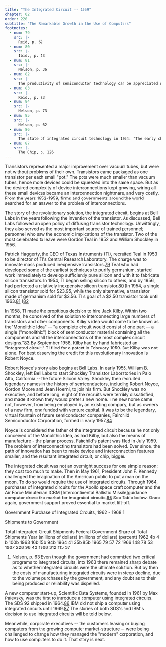 ```yaml
---
title: "The Integrated Circuit -- 1959"
chapter: 02
order: 220
subtitle: "The Remarkable Growth in the Use of Computers"
footnotes:
  - num: 79
    src: |-
      Reid, p. 62
  - num: 80
    src: |-
      Ibid., p. 43
  - num: 81
    src: |-
      Nelson, p. 36
  - num: 82
    src: |-
      The productivity of semiconductor technology can be appreciated when 40 years later, one million transistor microprocessor chips were selling for around $1,000 -- not $23 million!
  - num: 83
    src: |-
      Reid., p. 23
  - num: 84
    src: |-
      Nelson, p. 73
  - num: 85
    src: |-
      Nelson, p. 62
  - num: 86
    src: |-
      The state of integrated circuit technology in 1964: "The early chips packed half a dozen or so active elements in an area half an inch square." Business Week, Jan 1970, p.71
  - num: 87
    src: |-
      The Chip, p. 126
---
```


Transistors represented a major improvement over vacuum tubes, but were not without problems of their own. Transistors came packaged as one transistor per each small "pot." The pots were much smaller than vacuum tubes, hence more devices could be squeezed into the same space. But as the desired complexity of device interconnections kept growing, wiring all these small devices became an interconnection nightmare, and very costly. From the years 1952-1959, firms and governments around the world searched for an answer to the problem of interconnections.

The story of the revolutionary solution, the integrated circuit, begins at Bell Labs in the years following the invention of the transistor. As discussed, Bell Labs followed an open policy of diffusing transistor technology. Unwittingly, they also served as the most important source of trained personnel; personnel who saw the economic implications of the transistor. Two of the most celebrated to leave were Gordon Teal in 1952 and William Shockley in 1956.

Patrick Haggerty, the CEO of Texas Instruments (TI), recruited Teal in 1953 to be director of TI's Central Research Laboratory. The charge was to innovate mass produced inexpensive transistors.<a name="fnloc79" href="#fn79">79</a> Teal who had developed some of the earliest techniques to purify germanium, started work immediately to develop sufficiently pure silicon and with it to fabricate silicon transistors. In 1954, TI began selling silicon to others, and by 1956, had perfected a relatively inexpensive silicon transistor.<a name="fnloc80" href="#fn80">80</a> (In 1954, a single silicon transistor sold for $23.95, while the only alternative, a transistor made of germanium sold for $3.56. TI's goal of a $2.50 transistor took until 1963.<a name="fnloc81" href="#fn81">81</a> )<a name="fnloc82" href="#fn82">82</a> 

In 1958, TI made the propitious decision to hire Jack Kilby. Within two months, he conceived of the solution to interconnecting large numbers of transistors and other components. Kilby's idea would come to be known as the"Monolithic Idea" -- "a complete circuit would consist of one part -- a single ("monolithic") block of semiconductor material containing all the components and all the interconnections of the most complex circuit designs."<a name="fnloc83" href="#fn83">83</a> By September 1958, Kilby had by hand fabricated an "integrated circuit." TI filed for a patent in February 1959. But Kilby was not alone. For best deserving the credit for this revolutionary innovation is Robert Noyce.

Robert Noyce's story also begins at Bell Labs. In early 1956, William B. Shockley, left Bell Labs to start Shockley Transistor Laboratories in Palo Alto, California -- the future Silicon Valley. Shockley then recruited legendary names in the history of semiconductors, including Robert Noyce, Gordon Moore and Jean Hoerni, to join his firm. But Shockley was no executive, and before long, eight of the recruits were terribly dissatisfied, and made it known they would prefer a new home. The new home came not, however, from being employed by an existing company, but as owners of a new firm, one funded with venture capital. It was to be the legendary, virtual fountain of future semiconductor companies, Fairchild Semiconductor Corporation, formed in early 1957.<a name="fnloc84" href="#fn84">84</a> 

Noyce is considered the father of the integrated circuit because he not only conceived of the Monolithic Idea, as had Kilby, but also the means of manufacture - the planar process. Fairchild's patent was filed in July 1959. The problem of interconnecting transistors had been solved. Ever since, the path of innovation has been to make device and interconnection features smaller, and the resultant integrated circuit, or chip, bigger.

The integrated circuit was not an overnight success for one simple reason: they cost too much to make. Then in May 1961, President John F. Kennedy challenged the imagination of the American public to put a man on the moon. To do so would require the use of integrated circuits. Through 1964, purchases of integrated circuits for the Apollo space craft computer and the Air Force Minuteman ICBM [Intercontinental Ballistic Missile]guidance computer drove the market for integrated circuits.<a name="fnloc85" href="#fn85">85</a> See Table below. Once again, government support proved essential to market lift-off.

Government Purchase of Integrated Circuits, 1962 - 1968 1



Shipments to
Government

Total Integrated Circuit Shipments
Federal Government
Share of Total Shipments
Year
(millions of dollars)
(millions of dollars)
(percent)
1962
4b
4 b
100b
1963
16b
15b
94b
1964
41
35b
85b
1965
79
57
72
1966
148
78
53
1967
228
98
43
1968
312
115
37

1. Nelson, p. 63
Even though the government had committed two critical programs to integrated circuits, into 1963 there remained sharp debate as to whether integrated circuits were the ultimate solution. But by then the costs of manufacturing integrated circuits were in steep decline, due to the volume purchases by the government, and any doubt as to their being produced or reliability was dispelled.

A new computer start-up, Scientific Data Systems, founded in 1961 by Max Palevsky, was the first to introduce a computer using integrated circuits. The SDS 92 shipped in 1964.<a name="fnloc86" href="#fn86">86</a> IBM did not ship a computer using integrated circuits until 1969.<a name="fnloc87" href="#fn87">87</a> The stories of both SDS's and IBM's decision to use integrated circuits will be told below.

Meanwhile, corporate executives -- the customers leasing or buying computers from the growing computer market-structure -- were being challenged to change how they managed the "modern" corporation, and how to use computers to do it. That story is next.

